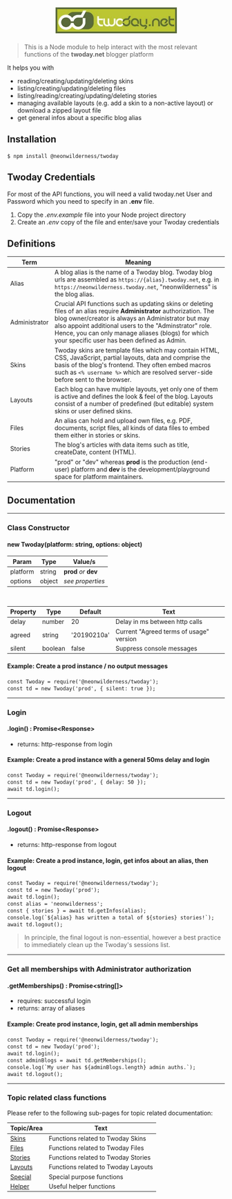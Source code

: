 <div style="text-align:center;margin:20px auto">
  <img src="./docs/twoday.jpg" style="border:4px solid #5a6a3b" />
</div>

> This is a Node module to help interact with the most relevant functions of the **twoday.net** blogger platform

It helps you with
- reading/creating/updating/deleting skins
- listing/creating/updating/deleting files
- listing/reading/creating/updating/deleting stories
- managing available layouts (e.g. add a skin to a non-active layout) or download a zipped layout file
- get general infos about a specific blog alias

## Installation
```
$ npm install @neonwilderness/twoday
```

## Twoday Credentials
For most of the API functions, you will need a valid twoday.net User and Password which you need to specify in an **.env** file.

1. Copy the *.env.example* file into your Node project directory
2. Create an *.env* copy of the file and enter/save your Twoday credentials

## Definitions
Term | Meaning
--- | ---
Alias | A blog alias is the name of a Twoday blog. Twoday blog urls are assembled as `https://{alias}.twoday.net`, e.g. in `https://neonwilderness.twoday.net`, "neonwilderness" is the blog alias.
Administrator | Crucial API functions such as updating skins or deleting files of an alias require **Administrator** authorization. The blog owner/creator is always an Administrator but may also appoint additional users to the "Adminstrator" role. Hence, you can only manage aliases (blogs) for which your specific user has been defined as Admin.
Skins | Twoday skins are template files which may contain HTML, CSS, JavaScript, partial layouts, data and comprise the basis of the blog's frontend. They often embed macros such as `<% username %>` which are resolved server-side before sent to the browser.
Layouts | Each blog can have multiple layouts, yet only one of them is active and defines the look & feel of the blog. Layouts consist of a number of predefined (but editable) system skins or user defined skins.
Files | An alias can hold and upload own files, e.g. PDF, documents, script files, all kinds of data files to embed them either in stories or skins.
Stories | The blog's articles with data items such as title, createDate, content (HTML).
Platform | "prod" or "dev" whereas **prod** is the production (end-user) platform and **dev** is the development/playground space for platform maintainers.

## Documentation
<hr>

### Class Constructor
#### new Twoday(platform: string, options: object)

Param | Type | Value/s
--- | --- | ---
platform | string | **prod** *or* **dev**
options | object | *see properties*
<br>

Property | Type | Default | Text
--- | --- | --- | ---
delay | number | 20 | Delay in ms between http calls
agreed | string | '20190210a' | Current "Agreed terms of usage" version
silent | boolean | false | Suppress console messages

#### Example: Create a prod instance / no output messages
```
const Twoday = require('@neonwilderness/twoday');
const td = new Twoday('prod', { silent: true });
```
<hr>

### Login
#### .login() : Promise&lt;Response&gt;

- returns: http-response from login

#### Example: Create a prod instance with a general 50ms delay and login
```
const Twoday = require('@neonwilderness/twoday');
const td = new Twoday('prod', { delay: 50 });
await td.login();
```
<hr>

### Logout
#### .logout() : Promise&lt;Response&gt;

- returns: http-response from logout

#### Example: Create a prod instance, login, get infos about an alias, then logout
```
const Twoday = require('@neonwilderness/twoday');
const td = new Twoday('prod');
await td.login();
const alias = 'neonwilderness';
const { stories } = await td.getInfos(alias);
console.log(`${alias} has written a total of ${stories} stories!`);
await td.logout();
```
>In principle, the final logout is non-essential, however a best practice to immediately clean up the Twoday's sessions list.
<hr>

### Get all memberships with Administrator authorization
#### .getMemberships() : Promise&lt;string[]&gt;

- requires: successful login
- returns: array of aliases

#### Example: Create prod instance, login, get all admin memberships
```
const Twoday = require('@neonwilderness/twoday');
const td = new Twoday('prod');
await td.login();
const adminBlogs = await td.getMemberships();
console.log(`My user has ${adminBlogs.length} admin auths.`);
await td.logout();
```
<hr>

### Topic related class functions

Please refer to the following sub-pages for topic related documentation:

Topic/Area | Text
--- | ---
[Skins](./docs/skins.md) | Functions related to Twoday Skins
[Files](./docs/files.md) | Functions related to Twoday Files
[Stories](./docs/stories.md) | Functions related to Twoday Stories
[Layouts](./docs/layouts.md) | Functions related to Twoday Layouts
[Special](./docs/special.md) | Special purpose functions
[Helper](./docs/helper.md) | Useful helper functions
